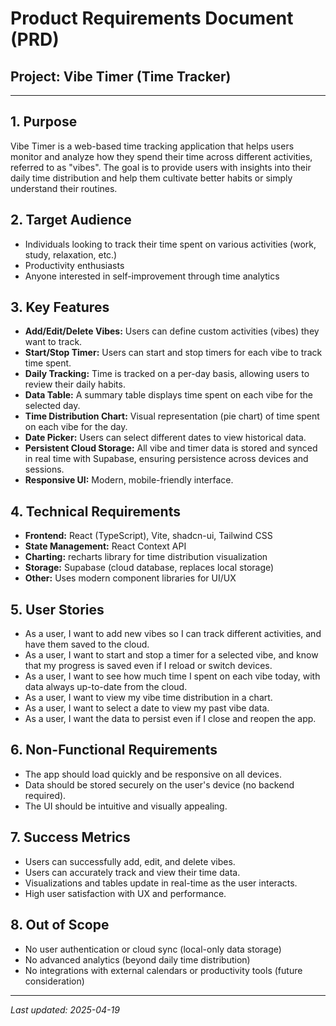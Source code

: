 # Product Requirements Document (PRD)

## Project: Vibe Timer (Time Tracker)

---

## 1. Purpose
Vibe Timer is a web-based time tracking application that helps users monitor and analyze how they spend their time across different activities, referred to as "vibes". The goal is to provide users with insights into their daily time distribution and help them cultivate better habits or simply understand their routines.

## 2. Target Audience
- Individuals looking to track their time spent on various activities (work, study, relaxation, etc.)
- Productivity enthusiasts
- Anyone interested in self-improvement through time analytics

## 3. Key Features
- **Add/Edit/Delete Vibes:** Users can define custom activities (vibes) they want to track.
- **Start/Stop Timer:** Users can start and stop timers for each vibe to track time spent.
- **Daily Tracking:** Time is tracked on a per-day basis, allowing users to review their daily habits.
- **Data Table:** A summary table displays time spent on each vibe for the selected day.
- **Time Distribution Chart:** Visual representation (pie chart) of time spent on each vibe for the day.
- **Date Picker:** Users can select different dates to view historical data.
- **Persistent Cloud Storage:** All vibe and timer data is stored and synced in real time with Supabase, ensuring persistence across devices and sessions.
- **Responsive UI:** Modern, mobile-friendly interface.

## 4. Technical Requirements
- **Frontend:** React (TypeScript), Vite, shadcn-ui, Tailwind CSS
- **State Management:** React Context API
- **Charting:** recharts library for time distribution visualization
- **Storage:** Supabase (cloud database, replaces local storage)
- **Other:** Uses modern component libraries for UI/UX

## 5. User Stories
- As a user, I want to add new vibes so I can track different activities, and have them saved to the cloud.
- As a user, I want to start and stop a timer for a selected vibe, and know that my progress is saved even if I reload or switch devices.
- As a user, I want to see how much time I spent on each vibe today, with data always up-to-date from the cloud.
- As a user, I want to view my vibe time distribution in a chart.
- As a user, I want to select a date to view my past vibe data.
- As a user, I want the data to persist even if I close and reopen the app.

## 6. Non-Functional Requirements
- The app should load quickly and be responsive on all devices.
- Data should be stored securely on the user's device (no backend required).
- The UI should be intuitive and visually appealing.

## 7. Success Metrics
- Users can successfully add, edit, and delete vibes.
- Users can accurately track and view their time data.
- Visualizations and tables update in real-time as the user interacts.
- High user satisfaction with UX and performance.

## 8. Out of Scope
- No user authentication or cloud sync (local-only data storage)
- No advanced analytics (beyond daily time distribution)
- No integrations with external calendars or productivity tools (future consideration)

---

_Last updated: 2025-04-19_
